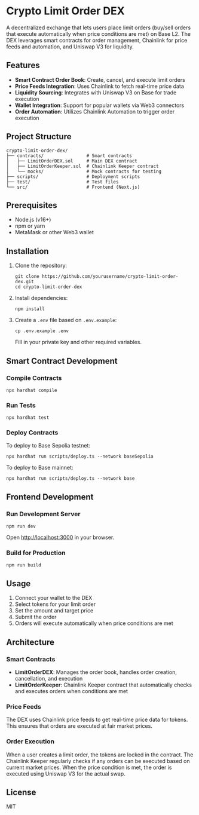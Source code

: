 # Crypto Limit Order DEX

A decentralized exchange that lets users place limit orders (buy/sell orders that execute automatically when price conditions are met) on Base L2. The DEX leverages smart contracts for order management, Chainlink for price feeds and automation, and Uniswap V3 for liquidity.

## Features

- **Smart Contract Order Book**: Create, cancel, and execute limit orders
- **Price Feeds Integration**: Uses Chainlink to fetch real-time price data
- **Liquidity Sourcing**: Integrates with Uniswap V3 on Base for trade execution
- **Wallet Integration**: Support for popular wallets via Web3 connectors
- **Order Automation**: Utilizes Chainlink Automation to trigger order execution

## Project Structure

```
crypto-limit-order-dex/
├── contracts/                # Smart contracts
│   ├── LimitOrderDEX.sol     # Main DEX contract
│   ├── LimitOrderKeeper.sol  # Chainlink Keeper contract
│   └── mocks/                # Mock contracts for testing
├── scripts/                  # Deployment scripts
├── test/                     # Test files
└── src/                      # Frontend (Next.js)
```

## Prerequisites

- Node.js (v16+)
- npm or yarn
- MetaMask or other Web3 wallet

## Installation

1. Clone the repository:
   ```
   git clone https://github.com/yourusername/crypto-limit-order-dex.git
   cd crypto-limit-order-dex
   ```

2. Install dependencies:
   ```
   npm install
   ```

3. Create a `.env` file based on `.env.example`:
   ```
   cp .env.example .env
   ```
   Fill in your private key and other required variables.

## Smart Contract Development

### Compile Contracts

```
npx hardhat compile
```

### Run Tests

```
npx hardhat test
```

### Deploy Contracts

To deploy to Base Sepolia testnet:

```
npx hardhat run scripts/deploy.ts --network baseSepolia
```

To deploy to Base mainnet:

```
npx hardhat run scripts/deploy.ts --network base
```

## Frontend Development

### Run Development Server

```
npm run dev
```

Open [http://localhost:3000](http://localhost:3000) in your browser.

### Build for Production

```
npm run build
```

## Usage

1. Connect your wallet to the DEX
2. Select tokens for your limit order
3. Set the amount and target price
4. Submit the order
5. Orders will execute automatically when price conditions are met

## Architecture

### Smart Contracts

- **LimitOrderDEX**: Manages the order book, handles order creation, cancellation, and execution
- **LimitOrderKeeper**: Chainlink Keeper contract that automatically checks and executes orders when conditions are met

### Price Feeds

The DEX uses Chainlink price feeds to get real-time price data for tokens. This ensures that orders are executed at fair market prices.

### Order Execution

When a user creates a limit order, the tokens are locked in the contract. The Chainlink Keeper regularly checks if any orders can be executed based on current market prices. When the price condition is met, the order is executed using Uniswap V3 for the actual swap.

## License

MIT
